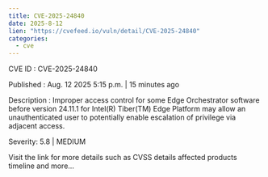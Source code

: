 ```yaml
--- 
title: CVE-2025-24840
date: 2025-8-12
lien: "https://cvefeed.io/vuln/detail/CVE-2025-24840"
categories:
  - cve
---
```


CVE ID : CVE-2025-24840

Published :  Aug. 12
2025
5:15 p.m. | 15 minutes ago

Description : Improper access control for some Edge Orchestrator software before version 24.11.1 for Intel(R) Tiber(TM) Edge Platform may allow an unauthenticated user to potentially enable escalation of privilege via adjacent access.

Severity: 5.8 | MEDIUM

Visit the link for more details
such as CVSS details
affected products
timeline
and more...
